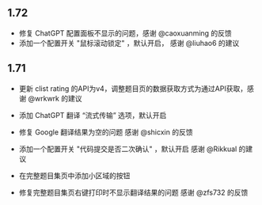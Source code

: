 ## 1.72

- 修复 ChatGPT 配置面板不显示的问题，感谢 @caoxuanming 的反馈
- 添加一个配置开关 "鼠标滚动锁定" ，默认开启， 感谢 @liuhao6 的建议

## 1.71

- 更新 clist rating 的API为v4，调整题目页的数据获取方式为通过API获取，感谢 @wrkwrk 的建议

- 添加 ChatGPT 翻译 “流式传输” 选项，默认开启

- 修复 Google 翻译结果为空的问题 感谢 @shicxin 的反馈

- 添加一个配置开关 "代码提交是否二次确认" ，默认开启 感谢 @Rikkual 的建议

- 在完整题目集页中添加小区域的按钮

- 修复完整题目集页右键打印时不显示翻译结果的问题 感谢 @zfs732 的反馈


